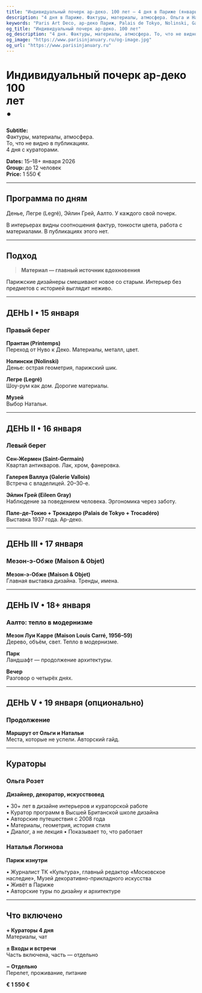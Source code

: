 ```yaml
---
title: "Индивидуальный почерк ар-деко. 100 лет — 4 дня в Париже (январь 2026)"
description: "4 дня в Париже. Фактуры, материалы, атмосфера. Ольга и Наталья. Галереи, отели, шоу-румы. Малые группы."
keywords: "Paris Art Deco, ар-деко Париж, Palais de Tokyo, Nolinski, Galerie Vallois, Maison Louis Carré"
og_title: "Индивидуальный почерк ар-деко. 100 лет"
og_description: "4 дня. Фактуры, материалы, атмосфера. То, что не видно в публикациях."
og_image: "https://www.parisinjanuary.ru/og-image.jpg"
og_url: "https://www.parisinjanuary.ru"
---
```


# Индивидуальный почерк ар-деко<br><span class="hero-accent">100<br>лет</span><br>•

**Subtitle:**  
Фактуры, материалы, атмосфера.  
То, что не видно в публикациях.  
4 дня с кураторами.

**Dates:** 15–18+ января 2026  
**Group:** до 12 человек  
**Price:** 1 550 €

---

## Программа по дням

Денье, Легре (Legré), Эйлин Грей, Аалто. У каждого свой почерк.

В интерьерах видны соотношения фактур, тонкости цвета, работа с материалами. В публикациях этого нет.

---

## Подход

> **Материал — главный источник вдохновения**

Парижские дизайнеры смешивают новое со старым. Интерьер без предметов с историей выглядит неживо.

---

## ДЕНЬ I • 15 января
### Правый берег

**Прантан (Printemps)**  
Переход от Нуво к Деко. Материалы, металл, цвет.

**Нолински (Nolinski)**  
Денье: острая геометрия, парижский шик.

**Легре (Legré)**  
Шоу-рум как дом. Дорогие материалы.

**Музей**  
Выбор Натальи.

---

## ДЕНЬ II • 16 января
### Левый берег

**Сен-Жермен (Saint-Germain)**  
Квартал антикваров. Лак, хром, фанеровка.

**Галерея Валлуа (Galerie Vallois)**  
Встреча с владелицей. 20–30-е.

**Эйлин Грей (Eileen Gray)**  
Наблюдение за поведением человека. Эргономика через заботу.

**Пале-де-Токио + Трокадеро (Palais de Tokyo + Trocadéro)**  
Выставка 1937 года. Ар-деко.

---

## ДЕНЬ III • 17 января
### Мезон-э-Обже (Maison & Objet)

**Мезон-э-Обже (Maison & Objet)**  
Главная выставка дизайна. Тренды, имена.

---

## ДЕНЬ IV • 18+ января
### Аалто: тепло в модернизме

**Мезон Луи Карре (Maison Louis Carré, 1956–59)**  
Дерево, объём, свет. Тепло в модернизме.

**Парк**  
Ландшафт — продолжение архитектуры.

**Вечер**  
Разговор о четырёх днях.

---

## ДЕНЬ V • 19 января (опционально)
### Продолжение

**Маршрут от Ольги и Натальи**  
Места, которые не успели. Авторский гайд.

---

## Кураторы

### Ольга Розет
**Дизайнер, декоратор, искусствовед**

• 30+ лет в дизайне интерьеров и кураторской работе  
• Куратор программ в Высшей Британской школе дизайна  
• Авторские путешествия с 2008 года  
• Материалы, геометрия, история стиля  
• Диалог, а не лекция
• Показывает то, что работает

### Наталья Логинова
**Париж изнутри**

• Журналист ТК «Культура», главный редактор «Московское наследие», Музей декоративно-прикладного искусства  
• Живёт в Париже  
• Авторские туры по дизайну и архитектуре

---

## Что включено

**+ Кураторы 4 дня**  
Материалы, чат

**± Входы и встречи**  
Часть включена, часть — отдельно

**− Отдельно**  
Перелет, проживание, питание

**€ 1 550 €**

